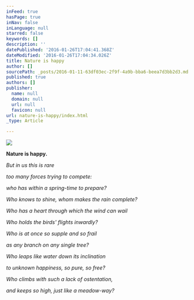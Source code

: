 ```yaml
---
inFeed: true
hasPage: true
inNav: false
inLanguage: null
starred: false
keywords: []
description: ''
datePublished: '2016-01-26T17:04:41.368Z'
dateModified: '2016-01-26T17:04:34.026Z'
title: Nature is happy
author: []
sourcePath: _posts/2016-01-11-63df03ec-2f9f-4a9b-bba6-beea7d3bb2d3.md
published: true
authors: []
publisher:
  name: null
  domain: null
  url: null
  favicon: null
url: nature-is-happy/index.html
_type: Article

---
```

![](https://the-grid-user-content.s3-us-west-2.amazonaws.com/96ecb744-cbbe-4c99-8226-e4e4e964bcd1.JPG)

**Nature is happy.**

_But in us this is rare_

_too many forces trying to compete:_

_who has within a spring-time to prepare?_

_Who knows to shine, whom makes the rain complete?_

_Who has a heart through which the wind can wail_

_Who holds the birds' flights inwardly?_

_Who is at once so supple and so frail_

_as any branch on any single tree?_

_Who leaps like water down its inclination_

_to unknown happiness, so pure, so free?_

_Who climbs with such a lack of ostentation,_

_and keeps so high, just like a meadow-way?_